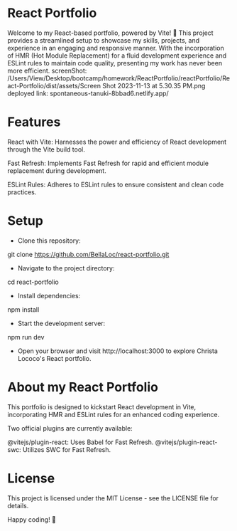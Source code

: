 # React Portfolio

Welcome to my React-based portfolio, powered by Vite! 🚀 This project provides a streamlined setup to showcase my skills, projects, and experience in an engaging and responsive manner. With the incorporation of HMR (Hot Module Replacement) for a fluid development experience and ESLint rules to maintain code quality, presenting my work has never been more efficient.
screenShot: /Users/View/Desktop/bootcamp/homework/ReactPortfolio/reactPortfolio/React-Portfolio/dist/assets/Screen Shot 2023-11-13 at 5.30.35 PM.png
deployed link: spontaneous-tanuki-8bbad6.netlify.app/
# Features

React with Vite: Harnesses the power and efficiency of React development through the Vite build tool.

Fast Refresh: Implements Fast Refresh for rapid and efficient module replacement during development.

ESLint Rules: Adheres to ESLint rules to ensure consistent and clean code practices.

# Setup

- Clone this repository:

git clone https://github.com/BellaLoc/react-portfolio.git

- Navigate to the project directory:

cd react-portfolio

- Install dependencies:

npm install

- Start the development server:

npm run dev

- Open your browser and visit http://localhost:3000 to explore Christa Lococo's React portfolio.

# About my React Portfolio

This portfolio is designed to kickstart React development in Vite, incorporating HMR and ESLint rules for an enhanced coding experience.

Two official plugins are currently available:

@vitejs/plugin-react: Uses Babel for Fast Refresh.
@vitejs/plugin-react-swc: Utilizes SWC for Fast Refresh.

# License
This project is licensed under the MIT License - see the LICENSE file for details. 

Happy coding! 🌟

